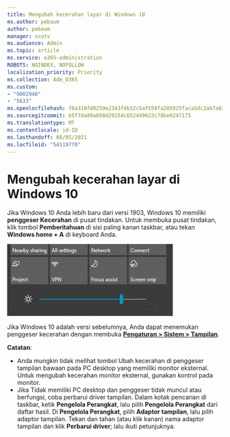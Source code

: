 ```yaml
---
title: Mengubah kecerahan layar di Windows 10
ms.author: pebaum
author: pebaum
manager: scotv
ms.audience: Admin
ms.topic: article
ms.service: o365-administration
ROBOTS: NOINDEX, NOFOLLOW
localization_priority: Priority
ms.collection: Adm_O365
ms.custom:
- "9002940"
- "5633"
ms.openlocfilehash: f8a310fd0259e2343fdb32c5af558fa205925faca5dc2ab7a637e0de1a5fbd20
ms.sourcegitcommit: b5f7da89a650d2915dc652449623c78be6247175
ms.translationtype: MT
ms.contentlocale: id-ID
ms.lasthandoff: 08/05/2021
ms.locfileid: "54119770"
---
```

# <a name="change-screen-brightness-in-windows-10"></a>Mengubah kecerahan layar di Windows 10

Jika Windows 10 Anda lebih baru dari versi 1903, Windows 10 memiliki **penggeser Kecerahan** di pusat tindakan. Untuk membuka pusat tindakan, klik tombol **Pemberitahuan** di sisi paling kanan taskbar, atau tekan **Windows home + A** di keyboard Anda.

![Penggeser kecerahan](media/brightness-slider.png)

Jika Windows 10 adalah versi sebelumnya, Anda dapat menemukan penggeser kecerahan dengan membuka **[Pengaturan > Sistem > Tampilan](ms-settings:display?activationSource=GetHelp)**.

**Catatan**:

- Anda mungkin tidak melihat tombol Ubah kecerahan di penggeser tampilan bawaan pada PC desktop yang memiliki monitor eksternal. Untuk mengubah kecerahan monitor eksternal, gunakan kontrol pada monitor.
- Jika Tidak memiliki PC desktop dan penggeser tidak muncul atau berfungsi, coba perbarui driver tampilan. Dalam kotak pencarian di taskbar, ketik **Pengelola Perangkat**, lalu pilih **Pengelola Perangkat** dari daftar hasil. Di **Pengelola Perangkat**, pilih **Adaptor tampilan**, lalu pilih adaptor tampilan. Tekan dan tahan (atau klik kanan) nama adaptor tampilan dan klik **Perbarui driver**; lalu ikuti petunjuknya.
